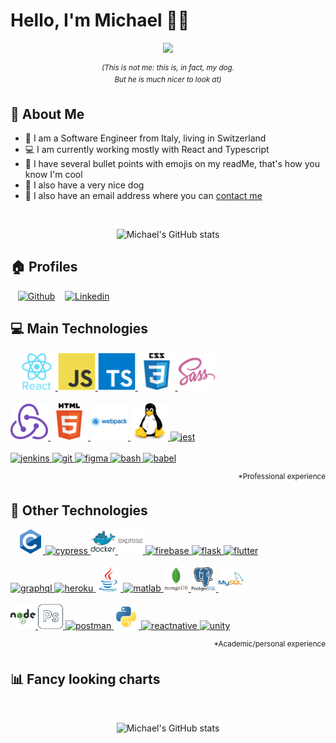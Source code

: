 # Hello, I'm Michael 👋👀
 
<p align="center"><img src="https://user-images.githubusercontent.com/44584815/168486485-4ca709fa-eede-4252-8088-c3f399aa3c22.png" width="250"></p>

<p align="center"><i><sup>(This is not me: this is, in fact, my dog. <br>But he is much nicer to look at)</sup></i></p>


## 🧭 About Me 

- 🧳 I am a Software Engineer from Italy, living in Switzerland 
- 💻 I am currently working mostly with React and Typescript 
- 👀 I have several bullet points with emojis on my readMe, that's how you know I'm cool 
- 🐶 I also have a very nice dog 
- 📧 I also have an email address where you can <a href="mailto:vgtmhl@gmail.com">contact me</a>

&nbsp;&nbsp; <p align="center">![Michael's GitHub stats](https://github-readme-streak-stats.herokuapp.com/?user=vgtmhl&theme=monokai) </p>


## 🏠 Profiles 

&nbsp;&nbsp; [![Github](https://img.shields.io/badge/GitHub-100000?style=for-the-badge&logo=github&logoColor=white)](https://github.com/vgtmhl)
&nbsp;&nbsp; [![Linkedin](https://img.shields.io/badge/LinkedIn-0077B5?style=for-the-badge&logo=linkedin&logoColor=white)](https://www.linkedin.com/in/michael-vigato/)


## 💻 Main Technologies
&nbsp;&nbsp; <a href="https://reactjs.org/" target="_blank" rel="noreferrer"> <img
        src="https://raw.githubusercontent.com/devicons/devicon/master/icons/react/react-original-wordmark.svg"
        title="React"
        alt="react" width="60" height="60" /> </a>
<a href="https://developer.mozilla.org/en-US/docs/Web/JavaScript" target="_blank" rel="noreferrer"> <img
        src="https://raw.githubusercontent.com/devicons/devicon/master/icons/javascript/javascript-original.svg"
        title="Javascript"
        alt="javascript" width="60" height="60" /> </a>
<a href="https://www.typescriptlang.org/" target="_blank" rel="noreferrer"> <img
        src="https://raw.githubusercontent.com/devicons/devicon/master/icons/typescript/typescript-original.svg"
        title="Typescript"
        alt="typescript" width="60" height="60" /> </a>
<a href="https://www.w3schools.com/css/" target="_blank" rel="noreferrer"> <img
        src="https://raw.githubusercontent.com/devicons/devicon/master/icons/css3/css3-original-wordmark.svg" alt="css3"
        title="CSS"
        width="60" height="60" /> </a>
<a href="https://sass-lang.com" target="_blank" rel="noreferrer"> <img
        src="https://raw.githubusercontent.com/devicons/devicon/master/icons/sass/sass-original.svg" alt="sass"
        title="SASS"
        width="60" height="60" /> </a>
        <br></br>
<a href="https://redux.js.org" target="_blank" rel="noreferrer"> <img
        src="https://raw.githubusercontent.com/devicons/devicon/master/icons/redux/redux-original.svg" alt="redux"
        title="Redux"
        width="60" height="60" /> </a>
<a href="https://www.w3.org/html/" target="_blank" rel="noreferrer"> <img
        src="https://raw.githubusercontent.com/devicons/devicon/master/icons/html5/html5-original-wordmark.svg"
        title="HTML"
        alt="html5" width="60" height="60" /> </a>
<a href="https://webpack.js.org" target="_blank" rel="noreferrer"> <img
        src="https://raw.githubusercontent.com/devicons/devicon/d00d0969292a6569d45b06d3f350f463a0107b0d/icons/webpack/webpack-original-wordmark.svg"
        title="Webpack"
        alt="webpack" width="60" height="60" /> </a>
<a href="https://www.linux.org/" target="_blank" rel="noreferrer"> <img
        src="https://raw.githubusercontent.com/devicons/devicon/master/icons/linux/linux-original.svg" alt="linux"
        title="Linux"
        width="60" height="60" /> </a>
<a href="https://jestjs.io" target="_blank" rel="noreferrer"> <img
        src="https://www.vectorlogo.zone/logos/jestjsio/jestjsio-icon.svg" alt="jest" title="Jest" width="60" height="60" /> </a>
        <br></br>
<a href="https://www.jenkins.io" target="_blank" rel="noreferrer"> <img
        src="https://www.vectorlogo.zone/logos/jenkins/jenkins-icon.svg" alt="jenkins" title="Jenkins" width="60" height="60" /> </a>
<a href="https://git-scm.com/" target="_blank" rel="noreferrer"> <img
        src="https://www.vectorlogo.zone/logos/git-scm/git-scm-icon.svg" alt="git" title="Git" width="60" height="60" /> </a>
<a href="https://www.figma.com/" target="_blank" rel="noreferrer">
    <img src="https://www.vectorlogo.zone/logos/figma/figma-icon.svg" alt="figma" title="Figma" width="60" height="60" /> </a>
<a href="https://www.gnu.org/software/bash/" target="_blank" rel="noreferrer"> <img
        src="https://www.vectorlogo.zone/logos/gnu_bash/gnu_bash-icon.svg" alt="bash" title="Bash" width="60" height="60" /> </a>
<a href="https://babeljs.io/" target="_blank" rel="noreferrer"> <img
        src="https://www.vectorlogo.zone/logos/babeljs/babeljs-icon.svg" alt="babel" title="Babel" width="60" height="60" /> </a>
<p align="right"><sup>*Professional experience</sup></p>


## 🧶 Other Technologies
&nbsp;&nbsp; <a href="https://www.cprogramming.com/" target="_blank" rel="noreferrer"> <img
        src="https://raw.githubusercontent.com/devicons/devicon/master/icons/c/c-original.svg" alt="c" title="C" width="40"
        height="40" /> </a>
<a href="https://www.cypress.io" target="_blank" rel="noreferrer"> <img
        src="https://raw.githubusercontent.com/simple-icons/simple-icons/6e46ec1fc23b60c8fd0d2f2ff46db82e16dbd75f/icons/cypress.svg"
        alt="cypress" title="Cypress" width="40" height="40" /> </a>
<a href="https://www.docker.com/" target="_blank" rel="noreferrer">
    <img src="https://raw.githubusercontent.com/devicons/devicon/master/icons/docker/docker-original-wordmark.svg"
        alt="docker" title="Docker" width="40" height="40" /> </a>
<a href="https://expressjs.com" target="_blank" rel="noreferrer">
    <img src="https://raw.githubusercontent.com/devicons/devicon/master/icons/express/express-original-wordmark.svg"
        alt="express" title="Express" width="40" height="40" /> </a>
<a href="https://firebase.google.com/" target="_blank" rel="noreferrer"> <img
        src="https://www.vectorlogo.zone/logos/firebase/firebase-icon.svg" alt="firebase" title="Firebase" width="40" height="40" /> </a>
<a href="https://flask.palletsprojects.com/" target="_blank" rel="noreferrer"> <img
        src="https://www.vectorlogo.zone/logos/pocoo_flask/pocoo_flask-icon.svg" alt="flask" title="Flask" width="40" height="40" /> </a>
<a href="https://flutter.dev" target="_blank" rel="noreferrer"> <img
        src="https://www.vectorlogo.zone/logos/flutterio/flutterio-icon.svg" alt="flutter" title="Flutter" width="40" height="40" /> </a>
<br></br>
<a href="https://graphql.org" target="_blank" rel="noreferrer"> <img
        src="https://www.vectorlogo.zone/logos/graphql/graphql-icon.svg" alt="graphql" title="GraphQL" width="40" height="40" /> </a>
<a href="https://heroku.com" target="_blank" rel="noreferrer"> <img
        src="https://www.vectorlogo.zone/logos/heroku/heroku-icon.svg" alt="heroku" title="Heroku" width="40" height="40" /> </a>
<a href="https://www.java.com" target="_blank" rel="noreferrer"> <img
        src="https://raw.githubusercontent.com/devicons/devicon/master/icons/java/java-original.svg" alt="java" title="Java" 
        width="40" height="40" /> </a>
<a href="https://www.mathworks.com/" target="_blank" rel="noreferrer"> <img
        src="https://upload.wikimedia.org/wikipedia/commons/2/21/Matlab_Logo.png" alt="matlab" title="MATLAB" width="40" height="40" /> </a>
<a href="https://www.mongodb.com/" target="_blank" rel="noreferrer"> <img
        src="https://raw.githubusercontent.com/devicons/devicon/master/icons/mongodb/mongodb-original-wordmark.svg"
        alt="mongodb" title="MongoDB" width="40" height="40" /> </a>
<a href="https://www.postgresql.org" target="_blank" rel="noreferrer"> <img
        src="https://raw.githubusercontent.com/devicons/devicon/master/icons/postgresql/postgresql-original-wordmark.svg"
        alt="postgresql" title="PostgreSQL" width="40" height="40" /> </a>
<a href="https://www.mysql.com/" target="_blank" rel="noreferrer">
    <img src="https://raw.githubusercontent.com/devicons/devicon/master/icons/mysql/mysql-original-wordmark.svg"
        alt="mysql" title="MySQL" width="40" height="40" /> </a>
<br></br>
<a href="https://nodejs.org" target="_blank" rel="noreferrer"> <img
        src="https://raw.githubusercontent.com/devicons/devicon/master/icons/nodejs/nodejs-original-wordmark.svg"
        alt="nodejs" title="NodeJS" width="40" height="40" /> </a>
<a href="https://www.photoshop.com/en" target="_blank" rel="noreferrer"> <img
        src="https://raw.githubusercontent.com/devicons/devicon/master/icons/photoshop/photoshop-line.svg"
        alt="photoshop" title="Adobe Photoshop" width="40" height="40" /> </a>
<a href="https://postman.com" target="_blank" rel="noreferrer">
    <img src="https://www.vectorlogo.zone/logos/getpostman/getpostman-icon.svg" title="Postman" alt="postman" width="40" height="40" />
</a>
<a href="https://www.python.org" target="_blank" rel="noreferrer"> <img
        src="https://raw.githubusercontent.com/devicons/devicon/master/icons/python/python-original.svg" alt="python" title="Python"
        width="40" height="40" /> </a>
<a href="https://reactnative.dev/" target="_blank" rel="noreferrer">
    <img src="https://reactnative.dev/img/header_logo.svg" alt="reactnative" title="React Native" width="40" height="40" /> </a>
<a href="https://unity.com/" target="_blank" rel="noreferrer">
    <img src="https://www.vectorlogo.zone/logos/unity3d/unity3d-icon.svg" title="Unity" alt="unity" width="40" height="40" /> </a>
<p align="right"><sup>*Academic/personal experience</sup></p>


## 📊 Fancy looking charts 
&nbsp;&nbsp; <p align="center">![Michael's GitHub stats](https://github-profile-summary-cards.vercel.app/api/cards/profile-details?username=vgtmhl&theme=monokai) </p>



